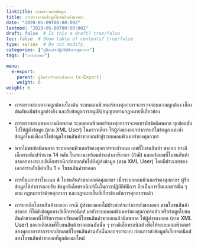 ```yaml
---
linktitle: การตรวจสอบข้อมูล
title: การตรวจสอบข้อมูลใบขนสินค้าขาออก
date: "2020-05-09T00:00:00Z"
lastmod: "2020-05-09T00:00:00Z"
draft: false  # Is this a draft? true/false
toc: false  # Show table of contents? true/false
type: series  # Do not modify.
categories: ["คู่มือการปฏิบัติพิธีการศุลกากร"]
tags: ["การส่งออก"]

menu:
  e-export:
    parent: คู่มือสำหรับการส่งออก (e-Export)
    weight: 6
weight: 6
---
```


-	การตรวจสอบความถูกต้องเบื้องต้น ระบบคอมพิวเตอร์ของศุลกากรจะตรวจสอบความถูกต้อง
เบื้องต้นกับแฟ้มข้อมูลอ้างอิง และกับข้อมูลการอนุมัติ/อนุญาตตามกฎหมายที่เกี่ยวข้อง

-	การตรวจสอบพบความผิดพลาด ระบบคอมพิวเตอร์ของศุลกากรจะตอบรหัสข้อผิดพลาด ทุกข้อกลับไปให้ผู้ส่งข้อมูล (ตาม XML User) ในคราวเดียว ให้ผู้ส่งของออกทําการแก้ไขข้อมูล และส่งข้อมูลใหม่เพื่อแก้ไขข้อมูลใบขนสินค้าขาออกเข้าสู่ระบบคอมพิวเตอร์ของศุลกากร

-	หากไม่พบข้อผิดพลาด ระบบคอมพิวเตอร์ของศุลกากรจะกําหนด เลขที่ใบขนสินค้า ขาออก
ทางอิเล็กทรอนิกส์จํานวน 14 หลัก ในสถานะพร้อมชําระค่าภาษีอากร (ถ้ามี) และแจ้งเลขที่ใบขนสินค้าขาออกทางระบบอิเล็กทรอนิกส์ตอบกลับไปยังผู้ส่งข้อมูล (ตาม XML User) โดยมีประเภทของเอกสารหลักมีค่าเป็น 1 = ใบขนสินค้าขาออก

-	การยื่นเอกสารใบแนบ 4 ใบขนสินค้าขาออกต่อศุลกากร เมื่อระบบคอมพิวเตอร์ของศุลกากร
ผู้รับข้อมูลได้ทําการตอบรับ ข้อมูลอิเล็กทรอนิกส์นั้นในการปฏิบัติพิธีการ ถือเป็นการยื่นเอกสารนั้น ๆ ตาม กฎหมายว่าด้วยศุลกากร และกฎหมายอื่นที่เกี่ยวข้องกับการศุลกากรแล้ว

-	การยกเลิกใบขนสินค้าขาออก กรณี ผู้ส่งของออกไม่ประสงค์จะทําการส่งของออก ตามใบขนสินค้าขาออก ที่ได้ส่งข้อมูลทางอิเล็กทรอนิกส์ มายังระบบคอมพิวเตอร์ของศุลกากรแล้ว หรือข้อมูลใบขนสินค้าขาออกที่ได้รับการตอบรับเลขที่ใบขนสินค้าขาออกแล้วผิดพลาด ให้ผู้ส่งของออก (ตาม XML User) ขอยกเลิกเลขที่ใบขนสินค้าขาออกฉบับนั้น ๆ ทางอิเล็กทรอนิกส์ เพื่อให้ระบบคอมพิวเตอร์ของศุลกากรทําการยกเลิกเลขที่ใบขนสินค้าฉบับนั้นออกจากระบบ ก่อนการส่งข้อมูลอิเล็กทรอนิกส์ของใบขนสินค้าขาออกที่ถูกต้องมาใหม่

